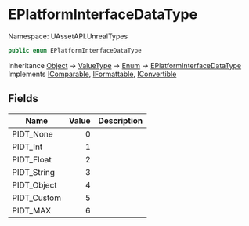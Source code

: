 # EPlatformInterfaceDataType

Namespace: UAssetAPI.UnrealTypes

```csharp
public enum EPlatformInterfaceDataType
```

Inheritance [Object](https://docs.microsoft.com/en-us/dotnet/api/system.object) → [ValueType](https://docs.microsoft.com/en-us/dotnet/api/system.valuetype) → [Enum](https://docs.microsoft.com/en-us/dotnet/api/system.enum) → [EPlatformInterfaceDataType](./uassetapi.unrealtypes.eplatforminterfacedatatype.md)<br>
Implements [IComparable](https://docs.microsoft.com/en-us/dotnet/api/system.icomparable), [IFormattable](https://docs.microsoft.com/en-us/dotnet/api/system.iformattable), [IConvertible](https://docs.microsoft.com/en-us/dotnet/api/system.iconvertible)

## Fields

| Name | Value | Description |
| --- | --: | --- |
| PIDT_None | 0 |  |
| PIDT_Int | 1 |  |
| PIDT_Float | 2 |  |
| PIDT_String | 3 |  |
| PIDT_Object | 4 |  |
| PIDT_Custom | 5 |  |
| PIDT_MAX | 6 |  |
